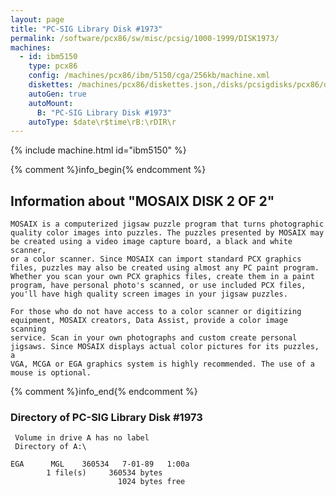 ```yaml
---
layout: page
title: "PC-SIG Library Disk #1973"
permalink: /software/pcx86/sw/misc/pcsig/1000-1999/DISK1973/
machines:
  - id: ibm5150
    type: pcx86
    config: /machines/pcx86/ibm/5150/cga/256kb/machine.xml
    diskettes: /machines/pcx86/diskettes.json,/disks/pcsigdisks/pcx86/diskettes.json
    autoGen: true
    autoMount:
      B: "PC-SIG Library Disk #1973"
    autoType: $date\r$time\rB:\rDIR\r
---
```


{% include machine.html id="ibm5150" %}

{% comment %}info_begin{% endcomment %}

## Information about "MOSAIX DISK 2 OF 2"

    MOSAIX is a computerized jigsaw puzzle program that turns photographic
    quality color images into puzzles. The puzzles presented by MOSAIX may
    be created using a video image capture board, a black and white scanner,
    or a color scanner. Since MOSAIX can import standard PCX graphics
    files, puzzles may also be created using almost any PC paint program.
    Whether you scan your own PCX graphics files, create them in a paint
    program, have personal photo's scanned, or use included PCX files,
    you'll have high quality screen images in your jigsaw puzzles.
    
    For those who do not have access to a color scanner or digitizing
    equipment, MOSAIX creators, Data Assist, provide a color image scanning
    service. Scan in your own photographs and custom create personal
    jigsaws. Since MOSAIX displays actual color pictures for its puzzles, a
    VGA, MCGA or EGA graphics system is highly recommended. The use of a
    mouse is optional.
{% comment %}info_end{% endcomment %}


### Directory of PC-SIG Library Disk #1973

     Volume in drive A has no label
     Directory of A:\

    EGA      MGL    360534   7-01-89   1:00a
            1 file(s)     360534 bytes
                            1024 bytes free
